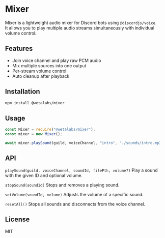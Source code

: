 # Mixer

Mixer is a lightweight audio mixer for Discord bots using `@discordjs/voice`. It allows you to play multiple audio streams simultaneously with individual volume control.

## Features

- Join voice channel and play raw PCM audio
- Mix multiple sources into one output
- Per-stream volume control
- Auto cleanup after playback

## Installation

```bash
npm install @wetalabs/mixer
```

## Usage

```js
const Mixer = require("@wetalabs/mixer");
const mixer = new Mixer();

await mixer.playSound(guild, voiceChannel, "intro", "./sounds/intro.mp3", 0.8);
```

## API
`playSound(guild, voiceChannel, soundId, filePth, volume?)`
Play a sound with the given ID and optional volume.

`stopSound(soundId)`
Stops and removes a playing sound.

`setVolume(soundId, volume)`
Adjusts the volume of a specific sound.

`resetAll()`
Stops all sounds and disconnects from the voice channel.

## License

MIT